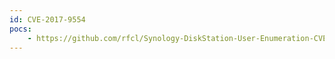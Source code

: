 ```yaml
---
id: CVE-2017-9554
pocs:
    - https://github.com/rfcl/Synology-DiskStation-User-Enumeration-CVE-2017-9554-
---
```

